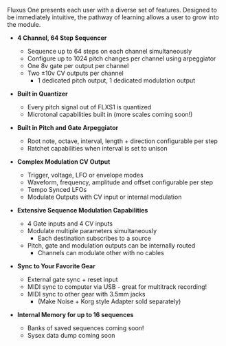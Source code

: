 Fluxus One presents each user with a diverse set of features. Designed to be immediately intuitive, the pathway of learning allows a user to grow into the module.

-   **4 Channel, 64 Step Sequencer** 
    -   Sequence up to 64 steps on each channel simultaneously
    -   Configure up to 1024 pitch changes per channel using arpeggiator
    -   One 8v gate per output per channel
    -   Two ±10v CV outputs per channel 
        -   1 dedicated pitch output, 1 dedicated modulation output

-   **Built in Quantizer** 
    -   Every pitch signal out of FLXS1 is quantized
    -   Microtonal capabilities built in (more scales coming soon!)

-   **Built in Pitch and Gate Arpeggiator**
    -   Root note, octave, interval, length + direction configurable per step
    -   Ratchet capabilities when interval is set to unison

-   **Complex Modulation CV Output**
    -   Trigger, voltage, LFO or envelope modes
    -   Waveform, frequency, amplitude and offset configurable per step
    -   Tempo Synced LFOs
    -   Modulate Outputs with CV input or internal modulation
    
-   **Extensive Sequence Modulation Capabilities** 
    -   4 Gate inputs and 4 CV inputs
    -   Modulate multiple parameters simultaneously 
        -   Each destination subscribes to a source
    -   Pitch, gate and modulation outputs can be internally routed 
        -   Channels can modulate other with no cables
        
-   **Sync to Your Favorite Gear** 
    -   External gate sync + reset input
    -   MIDI sync to computer via USB - great for multitrack recording!
    -   MIDI sync to other gear with 3.5mm jacks 
        -   (Make Noise + Korg style Adapter sold separately)
        
-   **Internal Memory for up to 16 sequences** 
    -   Banks of saved sequences coming soon!
    -   Sysex data dump coming soon